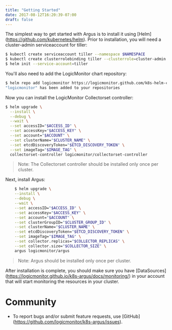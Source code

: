 ```yaml
---
title: "Getting Started"
date: 2017-08-12T16:20:39-07:00
draft: false
---
```


The simplest way to get started with Argus is to install it using [Helm]
(https://github.com/kubernetes/helm). Prior to installation, you will need a
cluster-admin serviceaccount for tiller:
```bash
$ kubectl create serviceaccount tiller --namespace $NAMESPACE
$ kubectl create clusterrolebinding tiller --clusterrole=cluster-admin --serviceaccount=$NAMESPACE:tiller
$ helm init --service-account=tiller
```

You'll also need to add the LogicMonitor chart repository:

```bash
$ helm repo add logicmonitor https://logicmonitor.github.com/k8s-helm-charts
"logicmonitor" has been added to your repositories
```

Now you can install the LogicMonitor Collectorset controller:

```bash
$ helm upgrade \
  --install \
  --debug \
  --wait \
  --set accessID="$ACCESS_ID" \
  --set accessKey="$ACCESS_KEY" \
  --set account="$ACCOUNT" \
  --set clusterName="$CLUSTER_NAME" \
  --set etcdDiscoveryToken="$ETCD_DISCOVERY_TOKEN" \
  --set imageTag="$IMAGE_TAG" \
  collectorset-controller logicmonitor/collectorset-controller
```

> Note: The Collectorset controller should be installed only once per cluster.

Next, install Argus:

```bash
    $ helm upgrade \
    --install \
    --debug \
    --wait \
    --set accessID="$ACCESS_ID" \
    --set accessKey="$ACCESS_KEY" \
    --set account="$ACCOUNT" \
    --set clusterGroupID="$CLUSTER_GROUP_ID" \
    --set clusterName="$CLUSTER_NAME" \
    --set etcdDiscoveryToken="$ETCD_DISCOVERY_TOKEN" \
    --set imageTag="$IMAGE_TAG" \
    --set collector.replicas="$COLLECTOR_REPLICAS" \
    --set collector.size="$COLLECTOR_SIZE" \
    argus logicmonitor/argus
```

> Note: Argus should be installed only once per cluster.

After installation is complete, you should make sure you have [DataSources]
(https://logicmonitor.github.io/k8s-argus/docs/monitoring/) in your account
that will start monitoring the resources in your cluster.

# Community

- To report bugs and/or submit feature requests, use [GitHub]
(https://github.com/logicmonitor/k8s-argus/issues).
